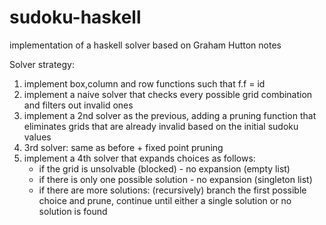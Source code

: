 # sudoku-haskell
implementation of a haskell solver based on Graham Hutton notes

Solver strategy:
1. implement box,column and row functions such that f.f = id
2. implement a naive solver that checks every possible grid combination and filters out invalid ones
3. implement a 2nd solver as the previous, adding a pruning function that eliminates grids that are already invalid based on the initial sudoku values
4. 3rd solver: same as before + fixed point pruning
5. implement a 4th solver that expands choices as follows:
    - if the grid is unsolvable (blocked) - no expansion (empty list)
    - if there is only one possible solution - no expansion (singleton list)
    - if there are more solutions: (recursively) branch the first possible choice and prune, continue until either a single solution or no solution is found 